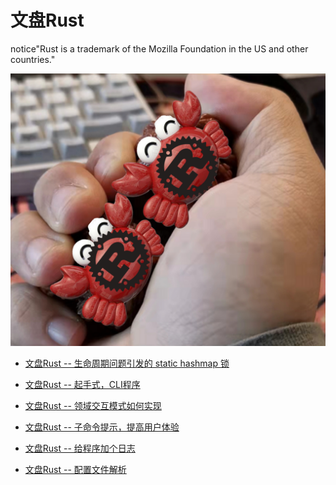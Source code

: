 # 文盘Rust

notice"Rust is a trademark of the Mozilla Foundation in the US and other countries."

![](articles/images/WechatIMG360.jpeg)


* [文盘Rust -- 生命周期问题引发的 static hashmap 锁](https://github.com/jiashiwen/wenpanrust/blob/main/articles/%E6%96%87%E7%9B%98Rust%20--%20%E7%94%9F%E5%91%BD%E5%91%A8%E6%9C%9F%E9%97%AE%E9%A2%98%E5%BC%95%E5%8F%91%E7%9A%84%20static%20hashmap%20%E9%94%81.md)
* [文盘Rust -- 起手式，CLI程序](https://github.com/jiashiwen/wenpanrust/blob/main/articles/%E6%96%87%E7%9B%98Rust%20--%20%E8%B5%B7%E6%89%8B%E5%BC%8F%EF%BC%8CCLI%E7%A8%8B%E5%BA%8F.md)

* [文盘Rust -- 领域交互模式如何实现](https://github.com/jiashiwen/wenpanrust/blob/main/articles/%E6%96%87%E7%9B%98Rust%20--%20%E9%A2%86%E5%9F%9F%E4%BA%A4%E4%BA%92%E6%A8%A1%E5%BC%8F%E6%98%AF%E5%A6%82%E4%BD%95%E5%AE%9E%E7%8E%B0%E7%9A%84.md)
  
* [文盘Rust -- 子命令提示，提高用户体验](https://github.com/jiashiwen/wenpanrust/blob/main/articles/%E6%96%87%E7%9B%98Rust%20--%20%E5%AD%90%E5%91%BD%E4%BB%A4%E6%8F%90%E7%A4%BA%EF%BC%8C%E6%8F%90%E9%AB%98%E7%94%A8%E6%88%B7%E4%BD%93%E9%AA%8C.md)
  
* [文盘Rust -- 给程序加个日志](https://github.com/jiashiwen/wenpanrust/blob/main/articles/%E6%96%87%E7%9B%98Rust%20--%20%E7%BB%99%E7%A8%8B%E5%BA%8F%E5%8A%A0%E4%B8%AA%E6%97%A5%E5%BF%97.md)

* [文盘Rust -- 配置文件解析](https://github.com/jiashiwen/wenpanrust/blob/main/articles/%E6%96%87%E7%9B%98Rust%20--%20%E9%85%8D%E7%BD%AE%E6%96%87%E4%BB%B6%E8%A7%A3%E6%9E%90.md)